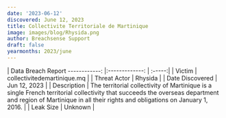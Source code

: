 ```yaml
---
date: '2023-06-12'
discovered: June 12, 2023
title: Collectivite Territoriale de Martinique
image: images/blog/Rhysida.png
author: Breachsense Support
draft: false
yearmonths: 2023/june
---
```



| Data Breach Report
------------:     |:-------------:    | :-----:|
| Victim      | collectivitedemartinique.mq      | 
| Threat Actor      | Rhysida      | 
| Date Discovered      | Jun 12, 2023      | 
| Description      | The territorial collectivity of Martinique is a single French territorial collectivity that succeeds the overseas department and region of Martinique in all their rights and obligations on January 1, 2016.      | 
| Leak Size      | Unknown      | 

